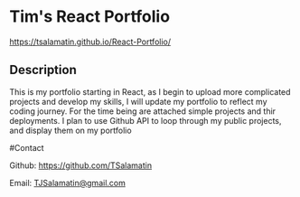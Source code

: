 # Tim's React Portfolio

https://tsalamatin.github.io/React-Portfolio/

## Description
 This is my portfolio starting in React, as I begin to upload more complicated projects and develop my skills, I will update my portfolio to reflect my coding journey. 
 For the time being are attached simple projects and thir deployments. I plan to use Github API to loop through my public projects, and display them on my portfolio


#Contact

Github: https://github.com/TSalamatin

Email: [TJSalamatin@gmail.com](mailto:TJSalamatin@gmail.com)
    

